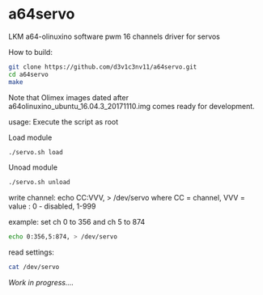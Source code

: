 # a64servo
LKM a64-olinuxino software pwm 16 channels driver for servos

How to build:
```bash
git clone https://github.com/d3v1c3nv11/a64servo.git
cd a64servo
make
```
Note that Olimex images dated after a64olinuxino_ubuntu_16.04.3_20171110.img comes ready for development.


usage: Execute the script as root

Load module
```bash
./servo.sh load
```
Unoad module
```bash
./servo.sh unload
```
write channel:
echo CC:VVV, > /dev/servo
where CC = channel, VVV = value : 0 - disabled, 1-999

example: set ch 0 to 356 and ch 5 to 874
```bash
echo 0:356,5:874, > /dev/servo
```
read settings:
```bash
cat /dev/servo
```

_*Work in progress....*_

